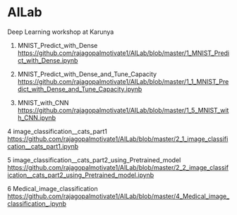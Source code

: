 # AILab
Deep Learning workshop at Karunya

1.    MNIST_Predict_with_Dense
https://github.com/rajagopalmotivate1/AILab/blob/master/1_MNIST_Predict_with_Dense.ipynb


2.    MNIST_Predict_with_Dense_and_Tune_Capacity
https://github.com/rajagopalmotivate1/AILab/blob/master/1_1_MNIST_Predict_with_Dense_and_Tune_Capacity.ipynb




3.    MNIST_with_CNN
https://github.com/rajagopalmotivate1/AILab/blob/master/1_5_MNIST_with_CNN.ipynb 


4     image_classification__cats_part1
https://github.com/rajagopalmotivate1/AILab/blob/master/2_1_image_classification__cats_part1.ipynb


5      image_classification__cats_part2_using_Pretrained_model
https://github.com/rajagopalmotivate1/AILab/blob/master/2_2_image_classification__cats_part2_using_Pretrained_model.ipynb



6      Medical_image_classification
https://github.com/rajagopalmotivate1/AILab/blob/master/4_Medical_image_classification_.ipynb
